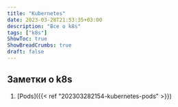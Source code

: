```yaml
---
title: "Kubernetes"
date: 2023-03-28T21:53:35+03:00
description: "Все о k8s"
tags: ["k8s"]
ShowToc: true
ShowBreadCrumbs: true
draft: false
---
```


## Заметки о k8s

1. [Pods]({{< ref "202303282154-kubernetes-pods" >}})
